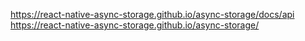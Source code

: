 https://react-native-async-storage.github.io/async-storage/docs/api
https://react-native-async-storage.github.io/async-storage/